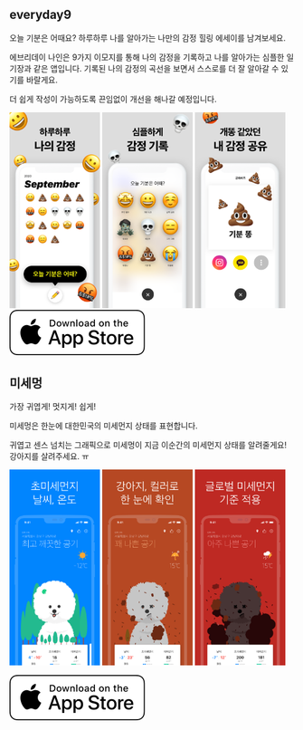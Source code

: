 ## everyday9

오늘 기분은 어때요? 하루하루 나를 알아가는 나만의 감정 힐링 에세이를 남겨보세요.

에브리데이 나인은 9가지 이모지를 통해 나의 감정을 기록하고 나를 알아가는 심플한 일기장과 같은 앱입니다. 기록된 나의 감정의 곡선을 보면서 스스로를 더 잘 알아갈 수 있기를 바랄게요.  

더 쉽게 작성이 가능하도록 끈임없이 개선을 해나갈 예정입니다.

<img src="images/everyday9_iOS_6.5inch_KR_1.png" width="160"/>
<img src="images/everyday9_iOS_6.5inch_KR_2.png" width="160"/>
<img src="images/everyday9_iOS_6.5inch_KR_3.png" width="160"/>

<img src="images/Download_on_the_App_Store_Badge_US-UK_RGB_wht_092917.svg"/>


## 미세멍

가장 귀엽게! 멋지게! 쉽게!

미세멍은 한눈에 대한민국의 미세먼지 상태를 표현합니다.

귀엽고 센스 넘치는 그래픽으로 미세멍이 지금 이순간의 미세먼지 상태를 알려줄게요! 강아지를 살려주세요. ㅠ

<img src="images/mondust_iOS_6.5_inch_KR_1.png" width="160"/>
<img src="images/mondust_iOS_6.5_inch_KR_2.png" width="160"/>
<img src="images/mondust_iOS_6.5_inch_KR_3.png" width="160"/>

<a href="https://apps.apple.com/us/app/id1435731551"><img src="images/Download_on_the_App_Store_Badge_US-UK_RGB_wht_092917.svg"/></a>
